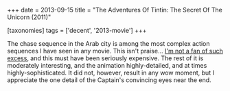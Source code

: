 +++
date = 2013-09-15
title = "The Adventures Of Tintin: The Secret Of The Unicorn (2011)"

[taxonomies]
tags = ['decent', '2013-movie']
+++

The chase sequence in the Arab city is among the most complex action
sequences I have seen in any movie. This isn\'t praise\... [I\'m not a
fan of such excess], and this must have been seriously expensive. The
rest of it is moderately interesting, and the animation highly-detailed,
and at times highly-sophisticated. It did not, however, result in any
wow moment, but I appreciate the one detail of the Captain\'s convincing
eyes near the end.

  [I\'m not a fan of such excess]: http://movies.tshepang.net/overly-complex-action-sequences
